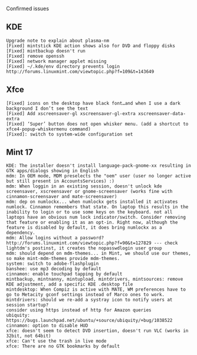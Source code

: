 Confirmed issues

KDE
---
	Upgrade note to explain about plasma-nm
	[Fixed] mintstick KDE action shows also for DVD and floppy disks	
	[Fixed] mintbackup doesn't run
	[Fixed] remove openssh
	[Fixed] network manager applet missing
	[Fixed] ~/.kde/env directory prevents login http://forums.linuxmint.com/viewtopic.php?f=109&t=143649

Xfce
----
    [Fixed] icons on the desktop have black font…and when I use a dark background I don’t see the text	
    [Fixed] Add xscreensaver-gl xscreensaver-gl-extra xscreensaver-data-extra
    [Fixed] ‘Super’ button does not open whisker menu. (add a shortcut to xfce4-popup-whiskermenu command)			
    [Fixed]: switch to system-wide configuration set 
	
Mint 17
-------	
	KDE: The installer doesn't install language-pack-gnome-xx resulting in GTK apps/dialogs showing in English
	mdm: In OEM mode, MDM preselects the "oem" user (user no longer active but still present in AccountsServices) :)
	mdm: When loggin in an existing session, doesn't unlock kde screensaver, xscreensaver or gnome-screensaver (works fine with cinnamon-screensaver and mate-screensaver)
	mdm: dep on numlockx... when numlockx gets installed it activates numlock. Cinnamon remembers that state. On laptop this results in the inability to login or to use some keys on the keyboard. not all laptops have an obvious num lock indicator/switch. Consider removing that feature or enabling it as an opt-in. Right now, although the feature is disabled by default, it does bring numlockx as a dependency.
	mdm: Allow logins without a password? http://forums.linuxmint.com/viewtopic.php?f=90&t=127829 --- check lightdm's postinst, it creates the nopasswdlogin user group
	mdm: should depend on mdm-themes... in Mint, we should use our themes, so make mint-mdm-themes provide mdm-themes.
	system: switch to adobe-flashplugin
	banshee: use mp3 decoding by default
	cinnamon: enable touchpad tapping by default
	mintbackup, mintnanny, mintupload, mintdrivers, mintsources: remove KDE adjustment, add a specific KDE .desktop file
	mintdesktop: When Compiz is active with MATE, WM preferences have to go to Metacity gconf settings instead of Marco ones to work.
	mintdrivers: should we re-add a systray icon to notify users at session startup?
	consider using https instead of http for Amazon queries			
	ubiquity: https://bugs.launchpad.net/ubuntu/+source/ubiquity/+bug/1038522
	cinnamon: option to disable HUD	
	xfce: doesn't seem to detect DVD insertion, doesn't run VLC (works in 32bit, not 64bit)
	xfce: Can't use the trash in live mode
	xfce: There are no GTK bookmarks by default